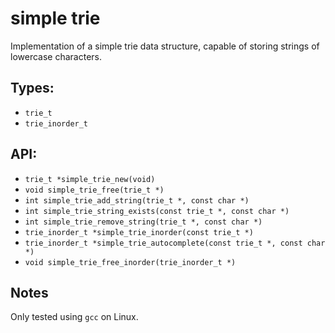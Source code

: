 # simple trie

Implementation of a simple trie data structure, capable of storing strings of
lowercase characters.

## Types:

- `trie_t`
- `trie_inorder_t`

## API:

- `trie_t *simple_trie_new(void)`
- `void simple_trie_free(trie_t *)`
- `int simple_trie_add_string(trie_t *, const char *)`
- `int simple_trie_string_exists(const trie_t *, const char *)`
- `int simple_trie_remove_string(trie_t *, const char *)`
- `trie_inorder_t *simple_trie_inorder(const trie_t *)`
- `trie_inorder_t *simple_trie_autocomplete(const trie_t *, const char *)`
- `void simple_trie_free_inorder(trie_inorder_t *)`

## Notes

Only tested using `gcc` on Linux.
